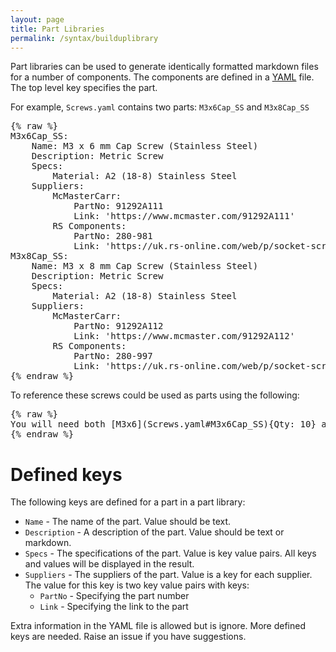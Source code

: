 ```yaml
---
layout: page
title: Part Libraries
permalink: /syntax/builduplibrary
---
```


[YAML]: https://en.wikipedia.org/wiki/YAML

Part libraries can be used to generate identically formatted markdown files for a number of components. The components are defined in a [YAML] file. The top level key specifies the part.


For example, `Screws.yaml` contains two parts: `M3x6Cap_SS` and `M3x8Cap_SS`

<pre class="example-block">
{% raw %}
M3x6Cap_SS:
    Name: M3 x 6 mm Cap Screw (Stainless Steel)
    Description: Metric Screw
    Specs:
        Material: A2 (18-8) Stainless Steel
    Suppliers:
        McMasterCarr:
            PartNo: 91292A111
            Link: 'https://www.mcmaster.com/91292A111'
        RS Components:
            PartNo: 280-981
            Link: 'https://uk.rs-online.com/web/p/socket-screws/0280981/'
M3x8Cap_SS:
    Name: M3 x 8 mm Cap Screw (Stainless Steel)
    Description: Metric Screw
    Specs:
        Material: A2 (18-8) Stainless Steel
    Suppliers:
        McMasterCarr:
            PartNo: 91292A112
            Link: 'https://www.mcmaster.com/91292A112'
        RS Components:
            PartNo: 280-997
            Link: 'https://uk.rs-online.com/web/p/socket-screws/0280997/'
{% endraw %}
</pre>

To reference these screws could be used as parts using the following:

<pre class="example-block">
{% raw %}
You will need both [M3x6](Screws.yaml#M3x6Cap_SS){Qty: 10} and an [M3x8](Screws.yaml#M3x8Cap_SS){Qty: 10} screws
{% endraw %}
</pre>


# Defined keys

The following keys are defined for a part in a part library:

* `Name` - The name of the part. Value should be text.
* `Description` - A description of the part. Value should be text or markdown.
* `Specs` - The specifications of the part. Value is key value pairs. All keys and values will be displayed in the result.
* `Suppliers` - The suppliers of the part. Value is a key for each supplier. The value for this key is two key value pairs with keys:
  * `PartNo` - Specifying the part number
  * `Link` - Specifying the link to the part

Extra information in the YAML file is allowed but is ignore. More defined keys are needed. Raise an issue if you have suggestions.
